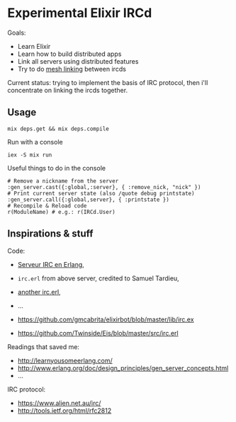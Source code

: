 # Experimental Elixir IRCd

Goals:

* Learn Elixir
* Learn how to build distributed apps
* Link all servers using distributed features
* Try to do [mesh linking](http://wiki.inspircd.org/IRC_Meshing) between ircds

Current status: trying to implement the basis of IRC protocol, then i'll concentrate on linking the ircds together.

## Usage

    mix deps.get && mix deps.compile

Run with a console

    iex -S mix run

Useful things to do in the console

    # Remove a nickname from the server
    :gen_server.cast({:global,:server}, { :remove_nick, "nick" })
    # Print current server state (also /quote debug printstate)
    :gen_server.call({:global,server}, { :printstate })
    # Recompile & Reload code
    r(ModuleName) # e.g.: r(IRCd.User)

## Inspirations & stuff

Code:

* [Serveur IRC en Erlang](http://www.sp4ce.net/computer/2007/10/04/irc-server-with-erlang-language.fr.html),
* `irc.erl` from above server, credited to Samuel Tardieu,
* [another irc.erl](https://github.com/Twinside/Eis/blob/master/src/irc.erl),
* ...

* https://github.com/gmcabrita/elixirbot/blob/master/lib/irc.ex
* https://github.com/Twinside/Eis/blob/master/src/irc.erl

Readings that saved me:

* http://learnyousomeerlang.com/
* http://www.erlang.org/doc/design_principles/gen_server_concepts.html
* ...

IRC protocol:

* https://www.alien.net.au/irc/
* http://tools.ietf.org/html/rfc2812

